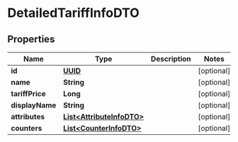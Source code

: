 # DetailedTariffInfoDTO

## Properties
Name | Type | Description | Notes
------------ | ------------- | ------------- | -------------
**id** | [**UUID**](UUID.md) |  |  [optional]
**name** | **String** |  |  [optional]
**tariffPrice** | **Long** |  |  [optional]
**displayName** | **String** |  |  [optional]
**attributes** | [**List&lt;AttributeInfoDTO&gt;**](AttributeInfoDTO.md) |  |  [optional]
**counters** | [**List&lt;CounterInfoDTO&gt;**](CounterInfoDTO.md) |  |  [optional]
